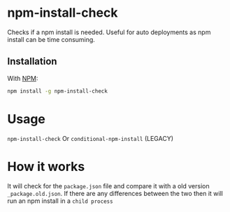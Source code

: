 # npm-install-check
Checks if a npm install is needed. Useful for auto deployments as npm install can be time consuming.

## Installation
With [NPM](https://www.npmjs.com/package/npm-install-check):
```zsh
npm install -g npm-install-check
```

# Usage
`npm-install-check`
Or
`conditional-npm-install` (LEGACY)

# How it works
It will check for the `package.json` file and compare it with a old version `_package.old.json`.
If there are any differences between the two then it will run an npm install in a `child process`
